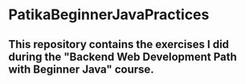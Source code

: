 # PatikaBeginnerJavaPractices

## This repository contains the exercises I did during the "Backend Web Development Path with Beginner Java" course.
